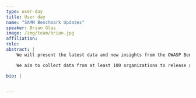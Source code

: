 ```yaml
---
type: user-day
title: User day
name: "SAMM Benchmark Updates"
speaker: Brian Glas
image: /img/team/brian.jpg
affiliation: 
role: 
abstract: |
    We will present the latest data and new insights from the OWASP Benchmarking project.

    We aim to collect data from at least 100 organizations to release a comprehensive report. Your participation is vital. Contribute your dataset anonymously and help us build a robust, industry-wide benchmark.

bio: |
   

---
```

